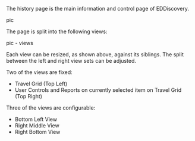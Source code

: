 The history page is the main information and control page of EDDiscovery.

pic

The page is split into the following views:

pic - views

Each view can be resized, as shown above, against its siblings.  The split between the left and right view sets can be adjusted.

Two of the views are fixed:

* Travel Grid (Top Left)
* User Controls and Reports on currently selected item on Travel Grid (Top Right)

Three of the views are configurable:

* Bottom Left View
* Right Middle View
* Right Bottom View
